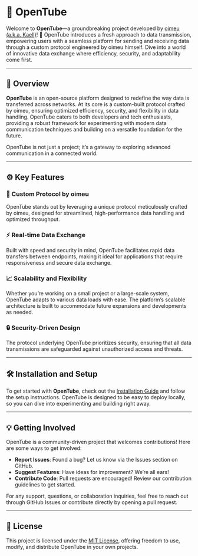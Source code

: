 # 📡 OpenTube

Welcome to **OpenTube**—a groundbreaking project developed by [oimeu (a.k.a. Kaell)](https://github.com/oimeu)! 🎉 OpenTube introduces a fresh approach to data transmission, empowering users with a seamless platform for sending and receiving data through a custom protocol engineered by oimeu himself. Dive into a world of innovative data exchange where efficiency, security, and adaptability come first.

---

## 🌟 Overview

**OpenTube** is an open-source platform designed to redefine the way data is transferred across networks. At its core is a custom-built protocol crafted by oimeu, ensuring optimized efficiency, security, and flexibility in data handling. OpenTube caters to both developers and tech enthusiasts, providing a robust framework for experimenting with modern data communication techniques and building on a versatile foundation for the future.

OpenTube is not just a project; it’s a gateway to exploring advanced communication in a connected world. 

---

## ⚙️ Key Features

### 🚀 Custom Protocol by oimeu
OpenTube stands out by leveraging a unique protocol meticulously crafted by oimeu, designed for streamlined, high-performance data handling and optimized throughput.

### ⚡ Real-time Data Exchange
Built with speed and security in mind, OpenTube facilitates rapid data transfers between endpoints, making it ideal for applications that require responsiveness and secure data exchange.

### 📈 Scalability and Flexibility
Whether you’re working on a small project or a large-scale system, OpenTube adapts to various data loads with ease. The platform’s scalable architecture is built to accommodate future expansions and developments as needed.

### 🔒 Security-Driven Design
The protocol underlying OpenTube prioritizes security, ensuring that all data transmissions are safeguarded against unauthorized access and threats.

---

## 🛠️ Installation and Setup

To get started with **OpenTube**, check out the [Installation Guide](https://github.com/op3ny/opentube/blob/main/install-guide.md) and follow the setup instructions. OpenTube is designed to be easy to deploy locally, so you can dive into experimenting and building right away.

---

## 💡 Getting Involved

OpenTube is a community-driven project that welcomes contributions! Here are some ways to get involved:

- **Report Issues**: Found a bug? Let us know via the Issues section on GitHub.
- **Suggest Features**: Have ideas for improvement? We’re all ears!
- **Contribute Code**: Pull requests are encouraged! Review our contribution guidelines to get started.

For any support, questions, or collaboration inquiries, feel free to reach out through GitHub Issues or contribute directly by opening a pull request.

---

## 📄 License

This project is licensed under the [MIT License](https://github.com/op3ny/opentube/blob/main/LICENSE), offering freedom to use, modify, and distribute OpenTube in your own projects.
